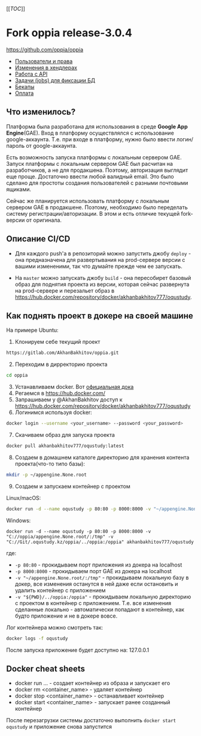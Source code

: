 [[_TOC_]]

# Fork oppia release-3.0.4

<https://github.com/oppia/oppia>

* [Пользователи и права](docs/rights.md)
* [Изменения в хендлерах](docs/handlers.md)
* [Работа с API](docs/api.md)
* [Задачи (jobs) для фиксации БД](docs/jobs.md)
* [Бекапы](docs/backup.md)
* [Оплата](docs/payment.md)

## Что изменилось?

Платформа была разработана для использования в среде **Google App Engine**(GAE). Вход в платформу осуществлялся с
использование google-аккаунта. Т.е. при входе в платформу, нужно было ввести логин/пароль от google-аккаунта.

Есть возможность запуска платформы с локальным сервером GAE.
Запуск платформы с локальным сервером GAE был расчитан на разработчиков, а не для продакшена. Поэтому, авторизация
выглядит еще проще. Достаточно ввести любой валидный email. Это было сделано для простоты создания пользователей с разными почтовыми ящиками.

Сейчас же планируется использовать платформу с локальным сервером GAE в продакшене. Поэтому, необходимо было переделать
систему регистрации/авторизации. В этом и есть отличие текущей fork-версии от оригинала.

## Описание CI/CD

- Для каждого push'a в репозиторий можно запустить джобу `deploy` - она предназначена для развертывания на prod-сервере версии с вашими измененими, так что думайте прежде чем ее запускать.

- На `master` можно запускать джобу `build` - она пересобирет базовый образ для поднятия проекта из версии, которая сейчас развернута на prod-сервере и перезальет образ в https://hub.docker.com/repository/docker/akhanbakhitov777/oqustudy.

## Как поднять проект в докере на своей машине

На примере Ubuntu:

1. Клонируем себе текущий проект

```bash
https://gitlab.com/AkhanBakhitov/oppia.git
```

2. Переходим в дирректорию проекта

```bash
cd oppia
```

3. Устанавливаем docker. Вот [официальная дока](https://docs.docker.com/engine/install/)
4. Регаемся в https://hub.docker.com/
5. Запрашиваем у @AkhanBakhitov доступ к https://hub.docker.com/repository/docker/akhanbakhitov777/oqustudy
6. Логинимся используя docker:

```bash
docker login --username <your_username> --password <your_password>
```

7. Скачиваем образ для запуска проекта

```bash
docker pull akhanbakhitov777/oqustudy:latest
```

8. Создаем в домашнем каталоге директорию для хранения контента проекта(что-то типо базы):

```bash
mkdir -p ~/appengine.None.root
```

9. Создаем и запускаем контейнер с проектом

Linux/macOS:

```bash
docker run -d --name oqustudy -p 80:80 -p 8000:8000 -v "~/appengine.None.root/:/tmp" -v "${PWD}/../oppia:/oppia" akhanbakhitov777/oqustudy
```

Windows:

```
docker run -d --name oqustudy -p 80:80 -p 8000:8000 -v "C://oppia/appengine.None.root/:/tmp" -v "C://Git/.oqustudy.kz/oppia/../oppia:/oppia" akhanbakhitov777/oqustudy
```

где:
- `-p 80:80` - прокидываем порт приложения из докера на localhost
- `-p 8000:8000` - прокидываем порт GAE из докера на localhost
- `-v "~/appengine.None.root/:/tmp"` - прокидываем локальную базу в докер, все изменения останутся в ней даже если остановить и удалить контейнер с приложением
- `-v "${PWD}/../oppia:/oppia"` - прокидываем локальную директорию с проектом в контейнер с приложением. Т.е. все изменения сделанные локально - автоматически попадают в контейнер, как будто приложение и не в докере вовсе.

Лог контейнера можно смотреть так:

```bash
docker logs -f oqustudy
```

После запуска приложение будет доступно на: 127.0.0.1

## Docker cheat sheets

- docker run ... - создает контейнер из образа и запускает его
- docker rm <container_name> - удаляет контейнер
- docker stop <container_name> - останавливает контейнер
- docker start <container_name> - запускает ранее созданный контейнер

После перезагрузки системы достаточно выполнить `docker start oqustudy` и приложение снова запустится
